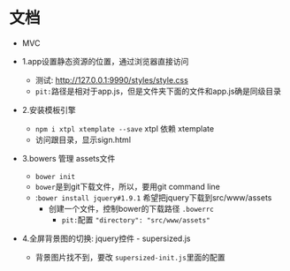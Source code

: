 # 文档

- MVC



- 1.app设置静态资源的位置，通过浏览器直接访问
    - 测试: http://127.0.0.1:9990/styles/style.css
    - ``pit:``路径是相对于app.js，但是文件夹下面的文件和app.js确是同级目录
    
- 2.安装模板引擎
    - ``npm i xtpl xtemplate --save`` xtpl 依赖 xtemplate
    - 访问跟目录，显示sign.html
    
- 3.bowers 管理 assets文件
    - ``bower init``
    - ``bower``是到git下载文件，所以，要用git command line
    - :``bower install jquery#1.9.1`` 希望把jquery下载到src/www/assets
        - 创建一个文件，控制bower的下载路径 ``.bowerrc``
            - ``pit:``配置 ``"directory": "src/www/assets"``

- 4.全屏背景图的切换: jquery控件 - supersized.js
     - 背景图片找不到，要改 ``supersized-init.js``里面的配置